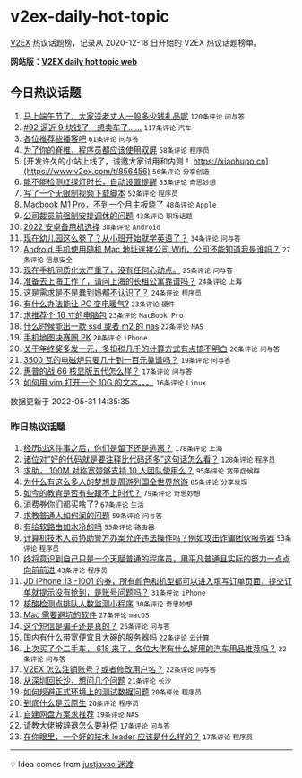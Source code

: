 # v2ex-daily-hot-topic

[V2EX](https://www.v2ex.com/) 热议话题榜，记录从 2020-12-18 日开始的 V2EX 热议话题榜单。

**网站版：[V2EX daily hot topic web](https://boojack.github.io/v2ex-daily-hot-topic-web/)**

## 今日热议话题

<!-- TODAY BEGIN -->

1. [马上端午节了，大家送老丈人一般多少钱礼品呢](https://www.v2ex.com/t/856362) `120条评论` `问与答`
1. [#92 逼近 9 块钱了，想卖车了……](https://www.v2ex.com/t/856405) `117条评论` `汽车`
1. [各位推荐些播客吧](https://www.v2ex.com/t/856357) `61条评论` `问与答`
1. [为了你的脊椎，程序员都应该使用双屏](https://www.v2ex.com/t/856383) `58条评论` `程序员`
1. [开发许久的小站上线了，诚邀大家试用和内测！ https://xiaohupo.cn](https://www.v2ex.com/t/856456) `56条评论` `分享创造`
1. [能不能检测红绿灯时长，自动设置提醒](https://www.v2ex.com/t/856361) `53条评论` `奇思妙想`
1. [写了一个无限制视频下载脚本](https://www.v2ex.com/t/856510) `52条评论` `程序员`
1. [Macbook M1 Pro，不到一个月主板烧了](https://www.v2ex.com/t/856404) `48条评论` `Apple`
1. [公司裁员前强制安排调休的问题](https://www.v2ex.com/t/856359) `43条评论` `职场话题`
1. [2022 安卓备用机选择](https://www.v2ex.com/t/856484) `38条评论` `Android`
1. [现在幼儿园这么卷了？从小班开始就学英语了？](https://www.v2ex.com/t/856432) `34条评论` `问与答`
1. [Android 手机使用随机 Mac 地址连接公司 Wifi，公司还能知道我是谁吗？](https://www.v2ex.com/t/856369) `27条评论` `信息安全`
1. [现在手机同质化太严重了，没有任何心动点。](https://www.v2ex.com/t/856487) `25条评论` `问与答`
1. [准备去上海工作了，请问上海的长租公寓靠谱吗？](https://www.v2ex.com/t/856519) `24条评论` `上海`
1. [这是需求是不是蠢到妈都不认识了？](https://www.v2ex.com/t/856457) `24条评论` `程序员`
1. [有什么办法能让 PC 变电暖气?](https://www.v2ex.com/t/856409) `23条评论` `硬件`
1. [求推荐个 16 寸的电脑包](https://www.v2ex.com/t/856358) `23条评论` `MacBook Pro`
1. [什么时候能出一款 ssd 或者 m2 的 nas](https://www.v2ex.com/t/856355) `22条评论` `NAS`
1. [手机地图决赛圈 PK](https://www.v2ex.com/t/856458) `20条评论` `iPhone`
1. [关于年终奖多发一元，多扣税几千的计算方式有点搞不明白](https://www.v2ex.com/t/856447) `20条评论` `问与答`
1. [3500 瓦的电磁炉只要几十到一百元靠谱吗？](https://www.v2ex.com/t/856372) `19条评论` `问与答`
1. [惠普的战 66 核显版五代怎么样？](https://www.v2ex.com/t/856371) `17条评论` `问与答`
1. [如何用 vim 打开一个 10G 的文本。。。](https://www.v2ex.com/t/856535) `16条评论` `Linux`

数据更新于 2022-05-31 14:35:35

<!-- TODAY END -->

### 昨日热议话题

<!-- YESTERDAY BEGIN -->

1. [经历过这件事之后，你们是留下还是逃离？](https://www.v2ex.com/t/856160) `178条评论` `上海`
1. [诸位对“好的代码就是要注释比代码还多”这句话怎么看？](https://www.v2ex.com/t/856135) `128条评论` `程序员`
1. [求助， 100M 对称宽带够支持 10 人团队使用么？](https://www.v2ex.com/t/856136) `95条评论` `宽带症候群`
1. [为什么有这么多人的梦想是周游列国全世界旅游](https://www.v2ex.com/t/856166) `85条评论` `分享发现`
1. [如今的教育是否有些跟不上时代？](https://www.v2ex.com/t/856196) `79条评论` `奇思妙想`
1. [消费券你们都买啥了?](https://www.v2ex.com/t/856122) `67条评论` `生活`
1. [求教普通人如何润的问题](https://www.v2ex.com/t/856261) `59条评论` `问与答`
1. [有给软路由加水冷的吗](https://www.v2ex.com/t/856142) `55条评论` `路由器`
1. [计算机技术人员协助警方办案允许违法操作吗？例如攻击诈骗团伙服务器](https://www.v2ex.com/t/856220) `53条评论` `程序员`
1. [终将意识到自己只是一个天赋普通的程序员，用平凡普通且实际的努力一点点向前前进](https://www.v2ex.com/t/856193) `43条评论` `程序员`
1. [JD iPhone 13 -1001 的券，所有颜色和机型都可以进入填写订单页面，提交订单就提示没有抢到，是账号问题吗？](https://www.v2ex.com/t/856231) `31条评论` `iPhone`
1. [核酸检测点排队人数监测小程序](https://www.v2ex.com/t/856305) `30条评论` `奇思妙想`
1. [Mac 需要避坑的软件](https://www.v2ex.com/t/856318) `27条评论` `macOS`
1. [这个短信是骗子还是真的？](https://www.v2ex.com/t/856263) `26条评论` `问与答`
1. [国内有什么带宽便宜且大碗的服务器吗](https://www.v2ex.com/t/856248) `22条评论` `云计算`
1. [上次买了个二手车， 618 来了，各位大佬有什么好用的汽车用品推荐吗？](https://www.v2ex.com/t/856221) `22条评论` `问与答`
1. [V2EX 怎么注销账号？或者修改用户名？](https://www.v2ex.com/t/856182) `22条评论` `问与答`
1. [从深圳回长沙，想问几个问题](https://www.v2ex.com/t/856244) `21条评论` `长沙`
1. [如何规避正式环境上的测试数据问题](https://www.v2ex.com/t/856225) `20条评论` `程序员`
1. [到底什么是云原生](https://www.v2ex.com/t/856133) `20条评论` `程序员`
1. [自建网盘方案求推荐](https://www.v2ex.com/t/856257) `19条评论` `NAS`
1. [请教大佬被辞退怎么要补偿](https://www.v2ex.com/t/856253) `17条评论` `问与答`
1. [在你眼里，一个好的技术 leader 应该是什么样的？](https://www.v2ex.com/t/856239) `17条评论` `程序员`

<!-- YESTERDAY END -->

---

💡 Idea comes from [justjavac 迷渡](https://github.com/justjavac/)
